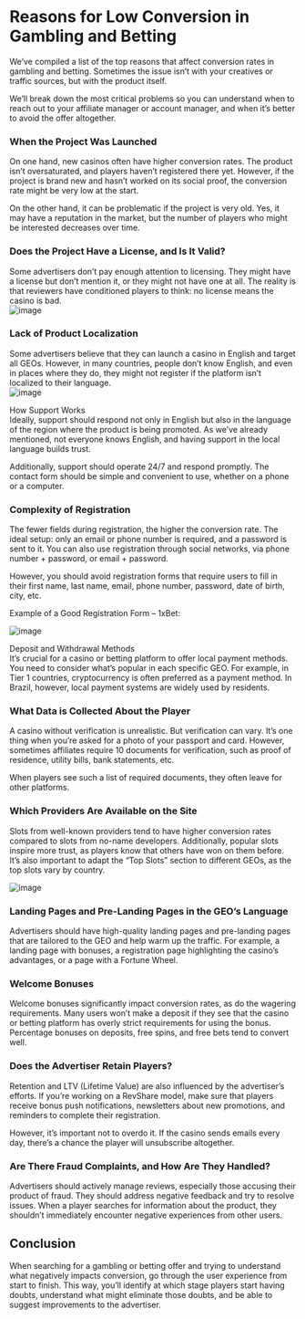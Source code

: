 # Reasons for Low Conversion in Gambling and Betting

We’ve compiled a list of the top reasons that affect conversion rates in gambling and betting. Sometimes the issue isn’t with your creatives or traffic sources, but with the product itself.

We’ll break down the most critical problems so you can understand when to reach out to your affiliate manager or account manager, and when it’s better to avoid the offer altogether.

### When the Project Was Launched

On one hand, new casinos often have higher conversion rates. The product isn’t oversaturated, and players haven’t registered there yet. However, if the project is brand new and hasn’t worked on its social proof, the conversion rate might be very low at the start.

On the other hand, it can be problematic if the project is very old. Yes, it may have a reputation in the market, but the number of players who might be interested decreases over time.

### Does the Project Have a License, and Is It Valid?

Some advertisers don’t pay enough attention to licensing. They might have a license but don’t mention it, or they might not have one at all. The reality is that reviewers have conditioned players to think: no license means the casino is bad.  
![image](/img/6.2/image1.webp)

### Lack of Product Localization

Some advertisers believe that they can launch a casino in English and target all GEOs. However, in many countries, people don’t know English, and even in places where they do, they might not register if the platform isn’t localized to their language.  
![image](/img/6.2/image2.webp)

How Support Works  
Ideally, support should respond not only in English but also in the language of the region where the product is being promoted. As we’ve already mentioned, not everyone knows English, and having support in the local language builds trust.

Additionally, support should operate 24/7 and respond promptly. The contact form should be simple and convenient to use, whether on a phone or a computer.  
 

### Complexity of Registration

The fewer fields during registration, the higher the conversion rate. The ideal setup: only an email or phone number is required, and a password is sent to it. You can also use registration through social networks, via phone number \+ password, or email \+ password.

However, you should avoid registration forms that require users to fill in their first name, last name, email, phone number, password, date of birth, city, etc.

Example of a Good Registration Form – 1xBet:

![image](/img/6.2/image3.webp)

Deposit and Withdrawal Methods  
It’s crucial for a casino or betting platform to offer local payment methods. You need to consider what’s popular in each specific GEO. For example, in Tier 1 countries, cryptocurrency is often preferred as a payment method. In Brazil, however, local payment systems are widely used by residents. 

### What Data is Collected About the Player

A casino without verification is unrealistic. But verification can vary. It’s one thing when you’re asked for a photo of your passport and card. However, sometimes affiliates require 10 documents for verification, such as proof of residence, utility bills, bank statements, etc.

When players see such a list of required documents, they often leave for other platforms.

### Which Providers Are Available on the Site

Slots from well-known providers tend to have higher conversion rates compared to slots from no-name developers. Additionally, popular slots inspire more trust, as players know that others have won on them before.  
It’s also important to adapt the “Top Slots” section to different GEOs, as the top slots vary by country.

![image](/img/6.2/image4.webp)

### Landing Pages and Pre-Landing Pages in the GEO’s Language

Advertisers should have high-quality landing pages and pre-landing pages that are tailored to the GEO and help warm up the traffic. For example, a landing page with bonuses, a registration page highlighting the casino’s advantages, or a page with a Fortune Wheel. 

### Welcome Bonuses

Welcome bonuses significantly impact conversion rates, as do the wagering requirements. Many users won’t make a deposit if they see that the casino or betting platform has overly strict requirements for using the bonus. Percentage bonuses on deposits, free spins, and free bets tend to convert well. 

### Does the Advertiser Retain Players?

Retention and LTV (Lifetime Value) are also influenced by the advertiser’s efforts. If you’re working on a RevShare model, make sure that players receive bonus push notifications, newsletters about new promotions, and reminders to complete their registration.

However, it’s important not to overdo it. If the casino sends emails every day, there’s a chance the player will unsubscribe altogether.

### Are There Fraud Complaints, and How Are They Handled?

Advertisers should actively manage reviews, especially those accusing their product of fraud. They should address negative feedback and try to resolve issues. When a player searches for information about the product, they shouldn’t immediately encounter negative experiences from other users.

## Conclusion  

When searching for a gambling or betting offer and trying to understand what negatively impacts conversion, go through the user experience from start to finish. This way, you’ll identify at which stage players start having doubts, understand what might eliminate those doubts, and be able to suggest improvements to the advertiser.
